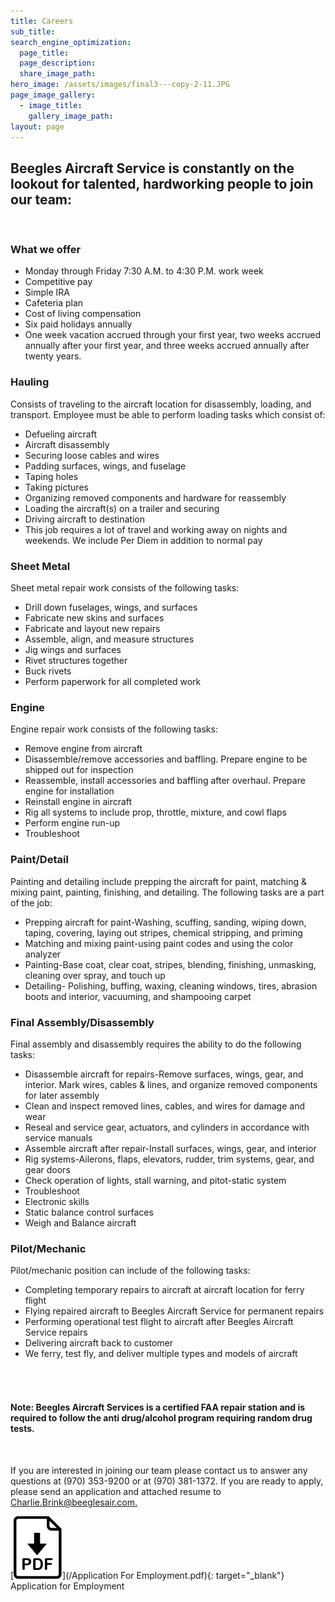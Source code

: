 ```yaml
---
title: Careers
sub_title:
search_engine_optimization:
  page_title:
  page_description:
  share_image_path:
hero_image: /assets/images/final3---copy-2-11.JPG
page_image_gallery:
  - image_title:
    gallery_image_path:
layout: page
---
```


## Beegles Aircraft Service is constantly on the lookout for talented, hardworking people to join our team:

&nbsp;

### What we offer

* Monday through Friday 7:30 A.M. to 4:30 P.M. work week
* Competitive pay
* Simple IRA
* Cafeteria plan
* Cost of living compensation
* Six paid holidays annually
* One week vacation accrued through your first year, two weeks accrued annually after your first year, and three weeks accrued annually after twenty years.

### Hauling

Consists of traveling to the aircraft location for disassembly, loading, and transport. Employee must be able to perform loading tasks which consist of:

* Defueling aircraft
* Aircraft disassembly
* Securing loose cables and wires
* Padding surfaces, wings, and fuselage
* Taping holes
* Taking pictures
* Organizing removed components and hardware for reassembly
* Loading the aircraft(s) on a trailer and securing
* Driving aircraft to destination
* This job requires a lot of travel and working away on nights and weekends. We include Per Diem in addition to normal pay

### Sheet Metal

Sheet metal repair work consists of the following tasks:

* Drill down fuselages, wings, and surfaces
* Fabricate new skins and surfaces
* Fabricate and layout new repairs
* Assemble, align, and measure structures
* Jig wings and surfaces
* Rivet structures together
* Buck rivets
* Perform paperwork for all completed work

### Engine

Engine repair work consists of the following tasks:

* Remove engine from aircraft
* Disassemble/remove accessories and baffling. Prepare engine to be shipped out for inspection
* Reassemble, install accessories and baffling after overhaul. Prepare engine for installation
* Reinstall engine in aircraft
* Rig all systems to include prop, throttle, mixture, and cowl flaps
* Perform engine run-up
* Troubleshoot&nbsp;

### Paint/Detail

Painting and detailing include prepping the aircraft for paint, matching & mixing paint, painting, finishing, and detailing. The following tasks are a part of the job:

* Prepping aircraft for paint-Washing, scuffing, sanding, wiping down, taping, covering, laying out stripes, chemical stripping, and priming
* Matching and mixing paint-using paint codes and using the color analyzer
* Painting-Base coat, clear coat, stripes, blending, finishing, unmasking, cleaning over spray, and touch up
* Detailing- Polishing, buffing, waxing, cleaning windows, tires, abrasion boots and interior, vacuuming, and shampooing carpet

### Final Assembly/Disassembly

Final assembly and disassembly requires the ability to do the following tasks:

* Disassemble aircraft for repairs-Remove surfaces, wings, gear, and interior. Mark wires, cables & lines, and organize removed components for later assembly
* Clean and inspect removed lines, cables, and wires for damage and wear
* Reseal and service gear, actuators, and cylinders in accordance with service manuals
* Assemble aircraft after repair-Install surfaces, wings, gear, and interior
* Rig systems-Ailerons, flaps, elevators, rudder, trim systems, gear, and gear doors
* Check operation of lights, stall warning, and pitot-static system
* Troubleshoot
* Electronic skills
* Static balance control surfaces
* Weigh and Balance aircraft

### Pilot/Mechanic

Pilot/mechanic position can include of the following tasks:

* Completing temporary repairs to aircraft at aircraft location for ferry flight
* Flying repaired aircraft to Beegles Aircraft Service for permanent repairs
* Performing operational test flight to aircraft after Beegles Aircraft Service repairs
* Delivering aircraft back to customer
* We ferry, test fly, and deliver multiple types and models of aircraft

###### &nbsp;

#### Note: Beegles Aircraft Services is a certified FAA repair station and is required to follow the anti drug/alcohol program requiring random drug tests.

&nbsp;

If you are interested in joining our team please contact us to answer any questions at (970) 353-9200 or at (970) 381-1372. If you are ready to apply, please send an application and attached resume to [Charlie.Brink@beeglesair.com.](mailto:charlie.brink@beeglesair.com)&nbsp;

[![Application for Employment](/assets/images/icons/pdf.svg)](/Application For Employment.pdf){: target="_blank"} Application for Employment